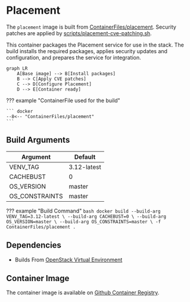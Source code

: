 # Placement

The `placement` image is built from [ContainerFiles/placement](https://github.com/rackerlabs/genestack-images/blob/main/ContainerFiles/placement). Security patches are applied by [scripts/placement-cve-patching.sh](https://github.com/rackerlabs/genestack-images/blob/main/scripts/placement-cve-patching.sh).

This container packages the Placement service for use in the stack. The build installs the required packages, applies security updates and configuration, and prepares the service for integration.

``` mermaid
graph LR
    A[Base image] --> B[Install packages]
    B --> C[Apply CVE patches]
    C --> D[Configure Placement]
    D --> E[Container ready]
```

??? example "ContainerFile used for the build"

    ``` docker
    --8<-- "ContainerFiles/placement"
    ```

## Build Arguments

| Argument | Default |
| --- | --- |
| VENV_TAG | 3.12-latest |
| CACHEBUST | 0 |
| OS_VERSION | master |
| OS_CONSTRAINTS | master |

??? example "Build Command"
    ```bash
    docker build
    --build-arg VENV_TAG=3.12-latest \
    --build-arg CACHEBUST=0 \
    --build-arg OS_VERSION=master \
    --build-arg OS_CONSTRAINTS=master \
    -f ContainerFiles/placement .
    ```

## Dependencies

- Builds From [OpenStack Virtual Environment](openstack-venv.md)

## Container Image

The container image is available on [Github Container Registry](https://github.com/rackerlabs/genestack-images/pkgs/container/genestack-images%2Fplacement).
